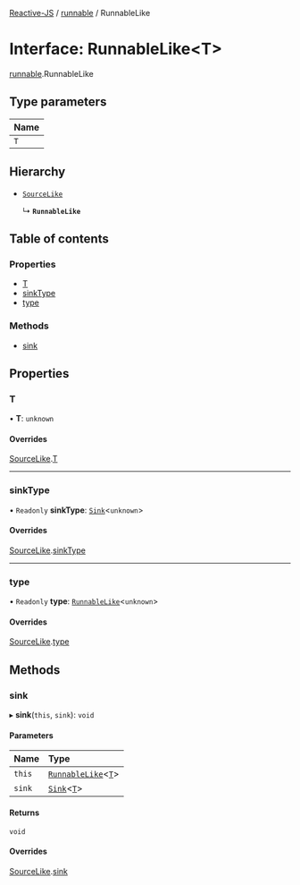 [Reactive-JS](../README.md) / [runnable](../modules/runnable.md) / RunnableLike

# Interface: RunnableLike<T\>

[runnable](../modules/runnable.md).RunnableLike

## Type parameters

| Name |
| :------ |
| `T` |

## Hierarchy

- [`SourceLike`](source.SourceLike.md)

  ↳ **`RunnableLike`**

## Table of contents

### Properties

- [T](runnable.RunnableLike.md#t)
- [sinkType](runnable.RunnableLike.md#sinktype)
- [type](runnable.RunnableLike.md#type)

### Methods

- [sink](runnable.RunnableLike.md#sink)

## Properties

### T

• **T**: `unknown`

#### Overrides

[SourceLike](source.SourceLike.md).[T](source.SourceLike.md#t)

___

### sinkType

• `Readonly` **sinkType**: [`Sink`](../classes/runnable.Sink.md)<`unknown`\>

#### Overrides

[SourceLike](source.SourceLike.md).[sinkType](source.SourceLike.md#sinktype)

___

### type

• `Readonly` **type**: [`RunnableLike`](runnable.RunnableLike.md)<`unknown`\>

#### Overrides

[SourceLike](source.SourceLike.md).[type](source.SourceLike.md#type)

## Methods

### sink

▸ **sink**(`this`, `sink`): `void`

#### Parameters

| Name | Type |
| :------ | :------ |
| `this` | [`RunnableLike`](runnable.RunnableLike.md)<[`T`](runnable.RunnableLike.md#t)\> |
| `sink` | [`Sink`](../classes/runnable.Sink.md)<[`T`](runnable.RunnableLike.md#t)\> |

#### Returns

`void`

#### Overrides

[SourceLike](source.SourceLike.md).[sink](source.SourceLike.md#sink)
